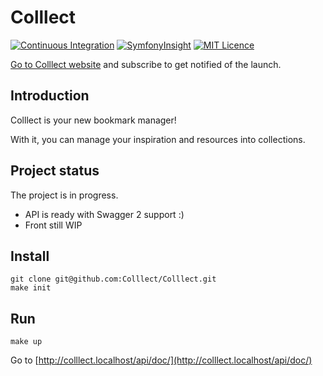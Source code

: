 Colllect
========

[![Continuous Integration](https://github.com/Colllect/Colllect/workflows/Continuous%20Integration/badge.svg)](https://github.com/Colllect/Colllect/actions) [![SymfonyInsight](https://insight.symfony.com/projects/bad0374e-bf29-4ec5-b409-0aa444af152d/mini.png)](https://insight.symfony.com/projects/bad0374e-bf29-4ec5-b409-0aa444af152d) [![MIT Licence](https://img.shields.io/github/license/Colllect/Colllect.svg)](LICENSE)

[Go to Colllect website](http://getcollect.io/) and subscribe to get notified of the launch.


Introduction
------------

Colllect is your new bookmark manager!

With it, you can manage your inspiration and resources into collections.


Project status
--------------

The project is in progress.

- API is ready with Swagger 2 support :)
- Front still WIP


Install
-------

```shell script
git clone git@github.com:Colllect/Colllect.git
make init
```


Run
---

```shell script
make up
```

Go to [http://colllect.localhost/api/doc/](http://colllect.localhost/api/doc/)
